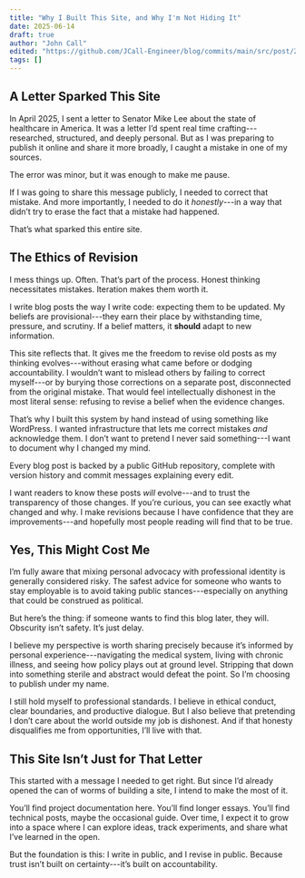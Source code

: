```yaml
---
title: "Why I Built This Site, and Why I'm Not Hiding It"
date: 2025-06-14
draft: true
author: "John Call"
edited: "https://github.com/JCall-Engineer/blog/commits/main/src/post/2025/06/why-i-built-this-site.md"
tags: []
---
```


## A Letter Sparked This Site

In April 2025, I sent a letter to Senator Mike Lee about the state of healthcare in America. It was a letter I’d spent real time crafting---researched, structured, and deeply personal. But as I was preparing to publish it online and share it more broadly, I caught a mistake in one of my sources.

The error was minor, but it was enough to make me pause.

If I was going to share this message publicly, I needed to correct that mistake. And more importantly, I needed to do it *honestly*---in a way that didn’t try to erase the fact that a mistake had happened.

That’s what sparked this entire site.

## The Ethics of Revision

I mess things up. Often. That’s part of the process. Honest thinking necessitates mistakes. Iteration makes them worth it.

I write blog posts the way I write code: expecting them to be updated. My beliefs are provisional---they earn their place by withstanding time, pressure, and scrutiny. If a belief matters, it **should** adapt to new information.

This site reflects that. It gives me the freedom to revise old posts as my thinking evolves---without erasing what came before or dodging accountability. I wouldn’t want to mislead others by failing to correct myself---or by burying those corrections on a separate post, disconnected from the original mistake. That would feel intellectually dishonest in the most literal sense: refusing to revise a belief when the evidence changes.

That’s why I built this system by hand instead of using something like WordPress. I wanted infrastructure that lets me correct mistakes *and* acknowledge them. I don’t want to pretend I never said something---I want to document why I changed my mind.

Every blog post is backed by a public GitHub repository, complete with version history and commit messages explaining every edit.

I want readers to know these posts *will* evolve---and to trust the transparency of those changes. If you’re curious, you can see exactly what changed and why. I make revisions because I have confidence that they are improvements---and hopefully most people reading will find that to be true.

## Yes, This Might Cost Me

I’m fully aware that mixing personal advocacy with professional identity is generally considered risky. The safest advice for someone who wants to stay employable is to avoid taking public stances---especially on anything that could be construed as political.

But here’s the thing: if someone wants to find this blog later, they will. Obscurity isn’t safety. It’s just delay.

I believe my perspective is worth sharing precisely because it’s informed by personal experience---navigating the medical system, living with chronic illness, and seeing how policy plays out at ground level. Stripping that down into something sterile and abstract would defeat the point. So I’m choosing to publish under my name.

I still hold myself to professional standards. I believe in ethical conduct, clear boundaries, and productive dialogue. But I also believe that pretending I don’t care about the world outside my job is dishonest. And if that honesty disqualifies me from opportunities, I’ll live with that.

## This Site Isn’t Just for That Letter

This started with a message I needed to get right. But since I’d already opened the can of worms of building a site, I intend to make the most of it.

You’ll find project documentation here. You’ll find longer essays. You’ll find technical posts, maybe the occasional guide. Over time, I expect it to grow into a space where I can explore ideas, track experiments, and share what I’ve learned in the open.

But the foundation is this: I write in public, and I revise in public. Because trust isn’t built on certainty---it’s built on accountability.

